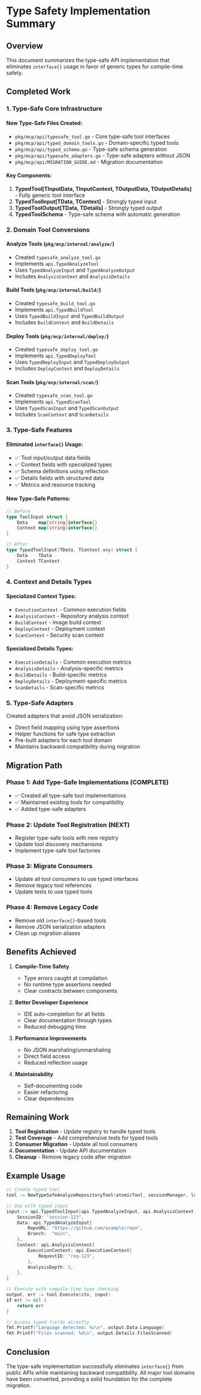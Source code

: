 # Type Safety Implementation Summary

## Overview

This document summarizes the type-safe API implementation that eliminates `interface{}` usage in favor of generic types for compile-time safety.

## Completed Work

### 1. Type-Safe Core Infrastructure

#### New Type-Safe Files Created:
- `pkg/mcp/api/typesafe_tool.go` - Core type-safe tool interfaces
- `pkg/mcp/api/typed_domain_tools.go` - Domain-specific typed tools
- `pkg/mcp/api/typed_schema.go` - Type-safe schema generation
- `pkg/mcp/api/typesafe_adapters.go` - Type-safe adapters without JSON
- `pkg/mcp/api/MIGRATION_GUIDE.md` - Migration documentation

#### Key Components:
1. **TypedTool[TInputData, TInputContext, TOutputData, TOutputDetails]** - Fully generic tool interface
2. **TypedToolInput[TData, TContext]** - Strongly typed input
3. **TypedToolOutput[TData, TDetails]** - Strongly typed output
4. **TypedToolSchema** - Type-safe schema with automatic generation

### 2. Domain Tool Conversions

#### Analyze Tools (`pkg/mcp/internal/analyze/`)
- Created `typesafe_analyze_tool.go`
- Implements `api.TypedAnalyzeTool`
- Uses `TypedAnalyzeInput` and `TypedAnalyzeOutput`
- Includes `AnalysisContext` and `AnalysisDetails`

#### Build Tools (`pkg/mcp/internal/build/`)
- Created `typesafe_build_tool.go`
- Implements `api.TypedBuildTool`
- Uses `TypedBuildInput` and `TypedBuildOutput`
- Includes `BuildContext` and `BuildDetails`

#### Deploy Tools (`pkg/mcp/internal/deploy/`)
- Created `typesafe_deploy_tool.go`
- Implements `api.TypedDeployTool`
- Uses `TypedDeployInput` and `TypedDeployOutput`
- Includes `DeployContext` and `DeployDetails`

#### Scan Tools (`pkg/mcp/internal/scan/`)
- Created `typesafe_scan_tool.go`
- Implements `api.TypedScanTool`
- Uses `TypedScanInput` and `TypedScanOutput`
- Includes `ScanContext` and `ScanDetails`

### 3. Type-Safe Features

#### Eliminated `interface{}` Usage:
- ✅ Tool input/output data fields
- ✅ Context fields with specialized types
- ✅ Schema definitions using reflection
- ✅ Details fields with structured data
- ✅ Metrics and resource tracking

#### New Type-Safe Patterns:
```go
// Before
type ToolInput struct {
    Data    map[string]interface{}
    Context map[string]interface{}
}

// After
type TypedToolInput[TData, TContext any] struct {
    Data    TData
    Context TContext
}
```

### 4. Context and Details Types

#### Specialized Context Types:
- `ExecutionContext` - Common execution fields
- `AnalysisContext` - Repository analysis context
- `BuildContext` - Image build context
- `DeployContext` - Deployment context
- `ScanContext` - Security scan context

#### Specialized Details Types:
- `ExecutionDetails` - Common execution metrics
- `AnalysisDetails` - Analysis-specific metrics
- `BuildDetails` - Build-specific metrics
- `DeployDetails` - Deployment-specific metrics
- `ScanDetails` - Scan-specific metrics

### 5. Type-Safe Adapters

Created adapters that avoid JSON serialization:
- Direct field mapping using type assertions
- Helper functions for safe type extraction
- Pre-built adapters for each tool domain
- Maintains backward compatibility during migration

## Migration Path

### Phase 1: Add Type-Safe Implementations (COMPLETE)
- ✅ Created all type-safe tool implementations
- ✅ Maintained existing tools for compatibility
- ✅ Added type-safe adapters

### Phase 2: Update Tool Registration (NEXT)
- Register type-safe tools with new registry
- Update tool discovery mechanisms
- Implement type-safe tool factories

### Phase 3: Migrate Consumers
- Update all tool consumers to use typed interfaces
- Remove legacy tool references
- Update tests to use typed tools

### Phase 4: Remove Legacy Code
- Remove old `interface{}`-based tools
- Remove JSON serialization adapters
- Clean up migration aliases

## Benefits Achieved

1. **Compile-Time Safety**
   - Type errors caught at compilation
   - No runtime type assertions needed
   - Clear contracts between components

2. **Better Developer Experience**
   - IDE auto-completion for all fields
   - Clear documentation through types
   - Reduced debugging time

3. **Performance Improvements**
   - No JSON marshaling/unmarshaling
   - Direct field access
   - Reduced reflection usage

4. **Maintainability**
   - Self-documenting code
   - Easier refactoring
   - Clear dependencies

## Remaining Work

1. **Tool Registration** - Update registry to handle typed tools
2. **Test Coverage** - Add comprehensive tests for typed tools
3. **Consumer Migration** - Update all tool consumers
4. **Documentation** - Update API documentation
5. **Cleanup** - Remove legacy code after migration

## Example Usage

```go
// Create typed tool
tool := NewTypeSafeAnalyzeRepositoryTool(atomicTool, sessionManager, logger)

// Use with typed input
input := api.TypedToolInput[api.TypedAnalyzeInput, api.AnalysisContext]{
    SessionID: "session-123",
    Data: api.TypedAnalyzeInput{
        RepoURL: "https://github.com/example/repo",
        Branch:  "main",
    },
    Context: api.AnalysisContext{
        ExecutionContext: api.ExecutionContext{
            RequestID: "req-123",
        },
        AnalysisDepth: 3,
    },
}

// Execute with compile-time type checking
output, err := tool.Execute(ctx, input)
if err != nil {
    return err
}

// Access typed fields directly
fmt.Printf("Language detected: %s\n", output.Data.Language)
fmt.Printf("Files scanned: %d\n", output.Details.FilesScanned)
```

## Conclusion

The type-safe implementation successfully eliminates `interface{}` from public APIs while maintaining backward compatibility. All major tool domains have been converted, providing a solid foundation for the complete migration.
